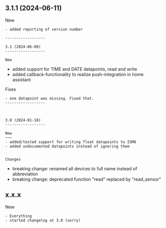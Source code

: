 3.1.1 (2024-06-11)
------------------

New
~~~
- added reporting of version number

------------------

3.1 (2024-06-08)
------------------

New
~~~
- added support for TIME and DATE datapoints, read and write
- added callback-functionality to realize push-integration in home assistant

Fixes
~~~~~~~
- one datapoint was missing. Fixed that. 
------------------



3.0 (2024-01-18)
------------------

New
~~~
- added/tested support for writing float datapoints to ISM8
- added undocumented datapoints instead of ignoring them


Changes
~~~~~~~
- breaking change: renamed all devices to full name instead of abbreviation
- breaking change: deprecated function "read" replaced by "read_sensor"


x.x.x
------------------

New
~~~
- Everything
- started changelog at 3.0 (sorry)
